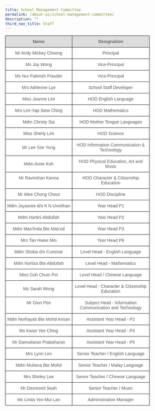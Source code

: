 ```yaml
---
title: School Management Committee
permalink: /about-us/school-management-committee/
description: ""
third_nav_title: Staff
---
```

<style type="text/css">
.tg  {border-collapse:collapse;border-spacing:0;}
.tg td{border-color:black;border-style:solid;border-width:1px;font-family:Arial, sans-serif;font-size:14px;
  overflow:hidden;padding:10px 5px;word-break:normal;}
.tg th{border-color:black;border-style:solid;border-width:1px;font-family:Arial, sans-serif;font-size:14px;
  font-weight:normal;overflow:hidden;padding:10px 5px;word-break:normal;}
.tg .tg-imuo{background-color:#FFF;color:#58595B;text-align:center;vertical-align:top}
.tg .tg-feqv{background-color:#DDD;color:#666;font-weight:bold;text-align:center;vertical-align:middle}
.tg .tg-a6j4{background-color:#FFF;color:#58595B;text-align:center;vertical-align:middle}
</style>
<table class="tg" style="undefined;table-layout: fixed; width: 465px">
<colgroup>
<col style="width: 215px">
<col style="width: 250px">
</colgroup>
<thead>
  <tr>
    <th class="tg-feqv"><span style="color:#666;background-color:#DDD">Name</span></th>
    <th class="tg-feqv"><span style="color:#666;background-color:#DDD">Designation</span></th>
  </tr>
</thead>
<tbody>
  <tr>
    <td class="tg-a6j4">Mr Andy Mickey Choong</td>
    <td class="tg-a6j4">Principal</td>
  </tr>
  <tr>
    <td class="tg-imuo">Ms Joy Wong</td>
    <td class="tg-a6j4">Vice-Principal</td>
  </tr>
  <tr>
    <td class="tg-a6j4">Ms Nur Fatimah Frauder</td>
    <td class="tg-a6j4">Vice-Principal</td>
  </tr>
  <tr>
    <td class="tg-a6j4">Mrs Adrienne Lye</td>
    <td class="tg-a6j4">School Staff Developer</td>
  </tr>
  <tr>
    <td class="tg-imuo">Miss Joanne Lim</td>
    <td class="tg-a6j4">HOD English Language</td>
  </tr>
  <tr>
    <td class="tg-imuo">Mrs Lim-Yap Siew Ching</td>
    <td class="tg-a6j4">HOD Mathematics</td>
  </tr>
  <tr>
    <td class="tg-a6j4">Mdm Christy Sia</td>
    <td class="tg-a6j4">HOD Mother Tongue Languages</td>
  </tr>
  <tr>
    <td class="tg-a6j4">Miss Sherly Lim</td>
    <td class="tg-a6j4">HOD Science</td>
  </tr>
  <tr>
    <td class="tg-a6j4">Mr Lee Sze Yong</td>
    <td class="tg-a6j4">HOD Information Communication &amp; Technology</td>
  </tr>
  <tr>
    <td class="tg-a6j4">Mdm Anne Koh</td>
    <td class="tg-a6j4">HOD Physical Education, Art and Music</td>
  </tr>
  <tr>
    <td class="tg-imuo">Mr Ravindran Kanna </td>
    <td class="tg-a6j4">HOD Character &amp; Citizenship Education</td>
  </tr>
  <tr>
    <td class="tg-a6j4">Mr Wee Chong Cheut </td>
    <td class="tg-a6j4"> HOD Discipline</td>
  </tr>
  <tr>
    <td class="tg-a6j4">Mdm Jayasree d/o K N Unnithan</td>
    <td class="tg-a6j4">Year Head P1</td>
  </tr>
	 <tr>
    <td class="tg-a6j4">Mdm Hartini Abdullah</td>
    <td class="tg-a6j4">Year Head P2</td>
  </tr>
  <tr>
    <td class="tg-a6j4">Mdm Mas'linda Bte Mas'od</td>
    <td class="tg-a6j4">Year Head P3</td>
  </tr>
  <tr>
    <td class="tg-a6j4">Mrs Tan Hwee Min<br></td>
    <td class="tg-a6j4">Year Head P6</td>
  </tr>
  <tr>
    <td class="tg-a6j4">Mdm Shoba d/o Cummar</td>
    <td class="tg-a6j4">Level Head - English Language</td>
  </tr>
  <tr>
    <td class="tg-a6j4">Mdm Norliza Bte Abdullah</td>
    <td class="tg-a6j4">Level Head - Mathematics</td>
  </tr>
  <tr>
    <td class="tg-imuo">Miss Goh Chuin Pei</td>
    <td class="tg-a6j4">Level Head / Chinese Language</td>
  </tr> 
	<tr>
    <td class="tg-a6j4"> Ms Sarah Wong</td>
    <td class="tg-a6j4"> Level Head - Character &amp; Citizenship Education</td>
  </tr>
	<tr>
    <td class="tg-imuo">Mr Gion Pee</td>
    <td class="tg-a6j4">Subject Head - Information Communication and Technology</td>
  </tr>
  <tr>
    <td class="tg-a6j4">Mdm Norhayati Bte Mohd Ansari</td>
    <td class="tg-a6j4">Assistant Year Head - P2</td>
  </tr>
	<tr>
    <td class="tg-a6j4">Ms Kwan Yee Ching</td>
    <td class="tg-a6j4">Assistant Year Head - P4</td>
  </tr>
	<tr>
    <td class="tg-a6j4">Mr Damodaran Prabaharan</td>
    <td class="tg-a6j4">Assistant Year Head - P5</td>
  </tr> <tr>
    <td class="tg-imuo">Mrs Lynn Lim</td>
    <td class="tg-a6j4">Senior Teacher / English Language</td>
  </tr>
  <tr>
    <td class="tg-imuo">Mdm Muliana Bte Mohd</td>
    <td class="tg-a6j4">Senior Teacher / Malay Language</td>
  </tr>
  <tr>
    <td class="tg-a6j4">Mrs Shirley Lee</td>
    <td class="tg-a6j4">Senior Teacher / Chinese Language</td>
  </tr>
  <tr>
    <td class="tg-a6j4"> Mr Desmond Seah</td>
    <td class="tg-a6j4">Senior Teacher / Music </td>
  </tr>
  <tr>
    <td class="tg-a6j4">Ms Linda Yeo Mui Lan</td>
    <td class="tg-a6j4">Administration Manager</td>
  </tr>
</tbody>
</table>